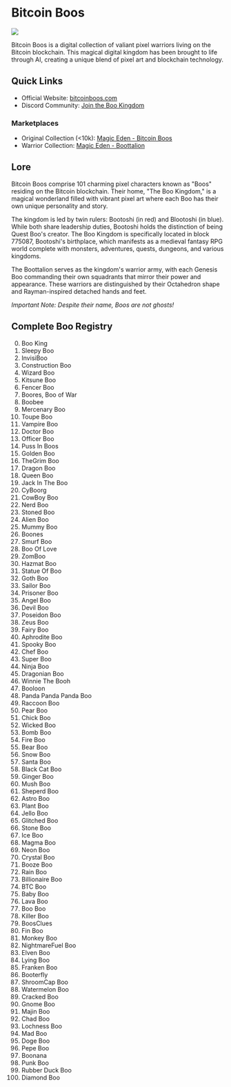 # Bitcoin Boos

![](https://ordinals.com/content/f574268b3b3e112d5d3be0da515516097eddb43457655d75c85dd7a00a48def3i0)

Bitcoin Boos is a digital collection of valiant pixel warriors living on the Bitcoin blockchain. This magical digital kingdom has been brought to life through AI, creating a unique blend of pixel art and blockchain technology.

## Quick Links
* Official Website: [bitcoinboos.com](https://bitcoinboos.com)
* Discord Community: [Join the Boo Kingdom](https://discord.gg/ksXk2cjS)

### Marketplaces
* Original Collection (<10k): [Magic Eden - Bitcoin Boos](https://magiceden.us/ordinals/marketplace/bitcoin-boos)
* Warrior Collection: [Magic Eden - Boottalion](https://magiceden.us/ordinals/marketplace/boottalion)

## Lore

Bitcoin Boos comprise 101 charming pixel characters known as "Boos" residing on the Bitcoin blockchain. Their home, "The Boo Kingdom," is a magical wonderland filled with vibrant pixel art where each Boo has their own unique personality and story.

The kingdom is led by twin rulers: Bootoshi (in red) and Blootoshi (in blue). While both share leadership duties, Bootoshi holds the distinction of being Quest Boo's creator. The Boo Kingdom is specifically located in block 775087, Bootoshi's birthplace, which manifests as a medieval fantasy RPG world complete with monsters, adventures, quests, dungeons, and various kingdoms.

The Boottalion serves as the kingdom's warrior army, with each Genesis Boo commanding their own squadrants that mirror their power and appearance. These warriors are distinguished by their Octahedron shape and Rayman-inspired detached hands and feet.

*Important Note: Despite their name, Boos are not ghosts!*

## Complete Boo Registry

0. Boo King
1. Sleepy Boo
2. InvisiBoo
3. Construction Boo
4. Wizard Boo
5. Kitsune Boo
6. Fencer Boo
7. Boores, Boo of War
8. Boobee
9. Mercenary Boo
10. Toupe Boo
11. Vampire Boo
12. Doctor Boo
13. Officer Boo
14. Puss In Boos
15. Golden Boo
16. TheGrim Boo
17. Dragon Boo
18. Queen Boo
19. Jack In The Boo
20. CyBoorg
21. CowBoy Boo
22. Nerd Boo
23. Stoned Boo
24. Alien Boo
25. Mummy Boo
26. Boones
27. Smurf Boo
28. Boo Of Love
29. ZomBoo
30. Hazmat Boo
31. Statue Of Boo
32. Goth Boo
33. Sailor Boo
34. Prisoner Boo
35. Angel Boo
36. Devil Boo
37. Poseidon Boo
38. Zeus Boo
39. Fairy Boo
40. Aphrodite Boo
41. Spooky Boo
42. Chef Boo
43. Super Boo
44. Ninja Boo
45. Dragonian Boo
46. Winnie The Booh
47. Booloon
48. Panda Panda Panda Boo
49. Raccoon Boo
50. Pear Boo
51. Chick Boo
52. Wicked Boo
53. Bomb Boo
54. Fire Boo
55. Bear Boo
56. Snow Boo
57. Santa Boo
58. Black Cat Boo
59. Ginger Boo
60. Mush Boo
61. Sheperd Boo
62. Astro Boo
63. Plant Boo
64. Jello Boo
65. Glitched Boo
66. Stone Boo
67. Ice Boo
68. Magma Boo
69. Neon Boo
70. Crystal Boo
71. Booze Boo
72. Rain Boo
73. Billionaire Boo
74. BTC Boo
75. Baby Boo
76. Lava Boo
77. Boo Boo
78. Killer Boo
79. BoosClues
80. Fin Boo
81. Monkey Boo
82. NightmareFuel Boo
83. Elven Boo
84. Lying Boo
85. Franken Boo
86. Booterfly
87. ShroomCap Boo
88. Watermelon Boo
89. Cracked Boo
90. Gnome Boo
91. Majin Boo
92. Chad Boo
93. Lochness Boo
94. Mad Boo
95. Doge Boo
96. Pepe Boo
97. Boonana
98. Punk Boo
99. Rubber Duck Boo
100. Diamond Boo